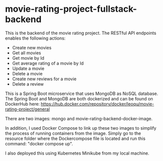 # movie-rating-project-fullstack-backend

This is the backend of the movie rating project. The RESTful API endpoints enables the following actions:
- Create new movies
- Get all movies
- Get movie by Id
- Get average rating of a movie by Id
- Update a movie
- Delete a movie
- Create new reviews for a movie
- Delete a review

This is a Spring Boot microservice that uses MongoDB as NoSQL database.
The Spring Boot and MongoDB are both dockerized and can be found on DockerHub here: https://hub.docker.com/repository/docker/leoqu/movie-rating-project/general

There are two images: mongo and movie-rating-backend-docker-image. 

In addition, I used Docker Compose to link up these two images to simplify the process of running containers from the image. Simply go to the resource folder where the Dockercompose file is located and run this command: "docker compose up".

I also deployed this using Kubernetes Minikube from my local machine.
